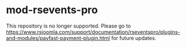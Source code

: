 # mod-rsevents-pro

This repository is no longer supported. Please go to https://www.rsjoomla.com/support/documentation/rseventspro/plugins-and-modules/payfast-payment-plugin.html for future updates.
